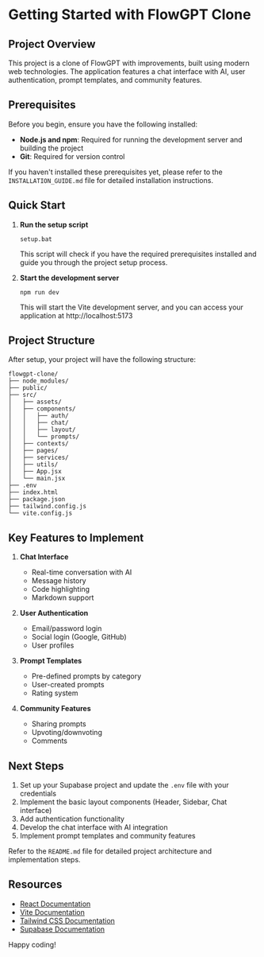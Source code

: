 # Getting Started with FlowGPT Clone

## Project Overview

This project is a clone of FlowGPT with improvements, built using modern web technologies. The application features a chat interface with AI, user authentication, prompt templates, and community features.

## Prerequisites

Before you begin, ensure you have the following installed:

- **Node.js and npm**: Required for running the development server and building the project
- **Git**: Required for version control

If you haven't installed these prerequisites yet, please refer to the `INSTALLATION_GUIDE.md` file for detailed installation instructions.

## Quick Start

1. **Run the setup script**
   ```
   setup.bat
   ```
   This script will check if you have the required prerequisites installed and guide you through the project setup process.

2. **Start the development server**
   ```
   npm run dev
   ```
   This will start the Vite development server, and you can access your application at http://localhost:5173

## Project Structure

After setup, your project will have the following structure:

```
flowgpt-clone/
├── node_modules/
├── public/
├── src/
│   ├── assets/
│   ├── components/
│   │   ├── auth/
│   │   ├── chat/
│   │   ├── layout/
│   │   └── prompts/
│   ├── contexts/
│   ├── pages/
│   ├── services/
│   ├── utils/
│   ├── App.jsx
│   └── main.jsx
├── .env
├── index.html
├── package.json
├── tailwind.config.js
└── vite.config.js
```

## Key Features to Implement

1. **Chat Interface**
   - Real-time conversation with AI
   - Message history
   - Code highlighting
   - Markdown support

2. **User Authentication**
   - Email/password login
   - Social login (Google, GitHub)
   - User profiles

3. **Prompt Templates**
   - Pre-defined prompts by category
   - User-created prompts
   - Rating system

4. **Community Features**
   - Sharing prompts
   - Upvoting/downvoting
   - Comments

## Next Steps

1. Set up your Supabase project and update the `.env` file with your credentials
2. Implement the basic layout components (Header, Sidebar, Chat interface)
3. Add authentication functionality
4. Develop the chat interface with AI integration
5. Implement prompt templates and community features

Refer to the `README.md` file for detailed project architecture and implementation steps.

## Resources

- [React Documentation](https://reactjs.org/docs/getting-started.html)
- [Vite Documentation](https://vitejs.dev/guide/)
- [Tailwind CSS Documentation](https://tailwindcss.com/docs)
- [Supabase Documentation](https://supabase.io/docs)

Happy coding!
